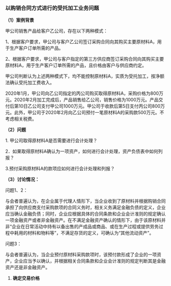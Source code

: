 ### 以购销合同方式进行的受托加工业务问题

**（1）案例背景**

甲公司销售产品给客户乙公司，存在以下两种模式：

1、根据客户要求，甲公司与客户乙公司签订采购合同向其购买主要原材料A，用于生产客户订单所需的产品。

2、根据客户要求，甲公司与客户指定的第三方供应商签订采购合同向其购买主要原材料A，用于生产客户订单所需的产品，且价格由客户与供应商约定。

甲公司判断认为上述两种模式下，均不能控制原材料A，实质为受托加工，按净额法确认受托加工费收入。

2020年1月，甲公司向乙公司指定的丙公司购买取得原材料A，采购价格为800万元。2020年2月加工完成后，产品销售给乙公司，销售价格为1000万元。产品交付后第10日乙公司支付甲公司1000万元。甲公司于收款后第5日支付丙公司800万元。此外，甲公司于2020年2月向乙公司预付一笔原材料A的采购款500万元。不考虑相关税费。

**（2）问题**

1\. 甲公司取得原材料A是否需要进行会计处理？

2．如果取得原材料A确认为一项资产，如何进行会计处理，资产负债表中如何列报？

3.预付采购原材料A的款项应如何进行会计处理和列报？

**（3）讨论情况：**

问题1、2：

与会者普遍认为，在企业属于代理人情形下，当企业收到了原材料并根据购销合同承担了向供应商支付采购款项的合同义务时，相关义务满足金融负债的定义，企业应当确认金融负债；同时，企业应根据具体的合同条款和企业会计准则的规定确认一项金融资产或者非金融资产。在不满足金融资产确认的情形下，由于该原材料并非“企业在日常活动中持有以备出售的产成品或商品、或在生产过程或提供劳务过程中耗用的材料和物料等”，不满足存货的定义，可确认为“其他流动资产”。

问题3：

与会者普遍认为，当企业预付原材料采购款项时，该预付款形成了企业的一项资产，企业应当予以确认，并根据相关合同条款和企业会计准则的规定判断其是金融资产还是非金融资产。

1.  **确定交易价格**